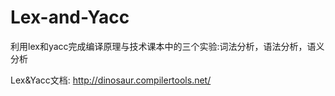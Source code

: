 # Lex-and-Yacc
利用lex和yacc完成编译原理与技术课本中的三个实验:词法分析，语法分析，语义分析

Lex&Yacc文档:
http://dinosaur.compilertools.net/
